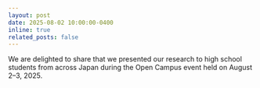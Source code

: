 ```yaml
---
layout: post
date: 2025-08-02 10:00:00-0400
inline: true
related_posts: false
---
```


We are delighted to share that we presented our research to high school students from across Japan during the Open Campus event held on August 2–3, 2025.
